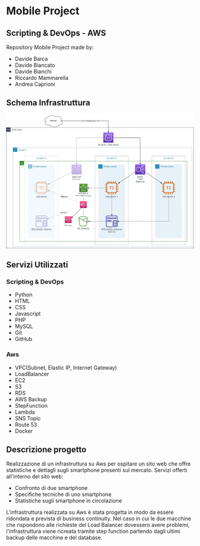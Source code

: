 # Mobile Project
## Scripting & DevOps - AWS
Repository Mobile Project made by:
- Davide Barca
- Davide Biancato
- Davide Bianchi
- Riccardo Mammarella
- Andrea Caprioni

## Schema Infrastruttura
<img src="/Documenti/infrastruttura.jpeg">

## Servizi Utilizzati
### Scripting & DevOps
- Python
- HTML
- CSS
- Javascript
- PHP
- MySQL
- Git
- GitHub

### Aws
- VPC(Subnet, Elastic IP, Internet Gateway)
- LoadBalancer
- EC2
- S3
- RDS
- AWS Backup
- StepFunction
- Lambda
- SNS Topic
- Route 53
- Docker

## Descrizione progetto

Realizzazione di un infrastruttura su Aws per ospitare un sito web che offre statistiche e dettagli sugli smartphone presenti sul mercato.
Servizi offerti all'interno del sito web:
- Confronto di due smartphone
- Specifiche tecniche di uno smartphone
- Statistiche sugli smartphone in circolazione

L'infrastruttura realizzata su Aws è stata progetta in modo da essere ridondata e prevista di business continuity. Nel caso in cui le due macchine che rispondono alle richieste del Load Balancer dovessero avere problemi, l'infrastruttura viene ricreata tramite step function partendo dagli ultimi backup delle macchine e del database.

